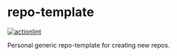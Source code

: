 # repo-template

[![actionlint](https://github.com/vpayno/repo-template/actions/workflows/gh-actions.yaml/badge.svg?branch=main)](https://github.com/vpayno/repo-template/actions/workflows/gh-actions.yaml)

Personal generic repo-template for creating new repos.
